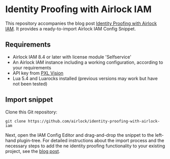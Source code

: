 # Identity Proofing with Airlock IAM

This repository accompanies the blog post [Identity Proofing with Airlock IAM](https://www.airlock.com/en/insights/airlock-blog/business-blog/identity-proofing-config-as-snippet). It provides a ready-to-import Airlock IAM Config Snippet.


## Requirements

- Airlock IAM 8.4 or later with license module 'Selfservice'
- An Airlock IAM instance including a working configuration, according to your requirements
- API key from [PXL Vision](https://www.pxl-vision.com/)
- Lua 5.4 and Luarocks installed (previous versions may work but have not been tested)


## Import snippet

Clone this Git repository:
```console
git clone https://github.com/airlock/identity-proofing-with-airlock-iam
```

Next, open the IAM Config Editor and drag-and-drop the snippet to the left-hand plugin-tree. For detailed instructions about the import process and the necessary steps to add the ne identity proofing functionality to your existing project, see the [blog post](https://www.airlock.com/en/insights/airlock-blog/business-blog/identity-proofing-config-as-snippet).

